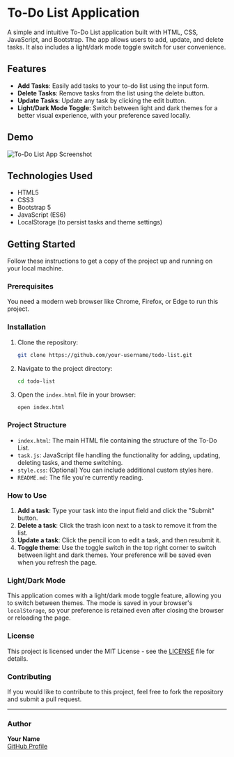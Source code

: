 # To-Do List Application

A simple and intuitive To-Do List application built with HTML, CSS, JavaScript, and Bootstrap. The app allows users to add, update, and delete tasks. It also includes a light/dark mode toggle switch for user convenience.

## Features

- **Add Tasks**: Easily add tasks to your to-do list using the input form.
- **Delete Tasks**: Remove tasks from the list using the delete button.
- **Update Tasks**: Update any task by clicking the edit button.
- **Light/Dark Mode Toggle**: Switch between light and dark themes for a better visual experience, with your preference saved locally.

## Demo

![To-Do List App Screenshot](path_to_screenshot)

## Technologies Used

- HTML5
- CSS3
- Bootstrap 5
- JavaScript (ES6)
- LocalStorage (to persist tasks and theme settings)

## Getting Started

Follow these instructions to get a copy of the project up and running on your local machine.

### Prerequisites

You need a modern web browser like Chrome, Firefox, or Edge to run this project.

### Installation

1. Clone the repository:

    ```bash
    git clone https://github.com/your-username/todo-list.git
    ```

2. Navigate to the project directory:

    ```bash
    cd todo-list
    ```

3. Open the `index.html` file in your browser:

    ```bash
    open index.html
    ```

### Project Structure

- `index.html`: The main HTML file containing the structure of the To-Do List.
- `task.js`: JavaScript file handling the functionality for adding, updating, deleting tasks, and theme switching.
- `style.css`: (Optional) You can include additional custom styles here.
- `README.md`: The file you're currently reading.

### How to Use

1. **Add a task**: Type your task into the input field and click the "Submit" button.
2. **Delete a task**: Click the trash icon next to a task to remove it from the list.
3. **Update a task**: Click the pencil icon to edit a task, and then resubmit it.
4. **Toggle theme**: Use the toggle switch in the top right corner to switch between light and dark themes. Your preference will be saved even when you refresh the page.

### Light/Dark Mode

This application comes with a light/dark mode toggle feature, allowing you to switch between themes. The mode is saved in your browser's `localStorage`, so your preference is retained even after closing the browser or reloading the page.

### License

This project is licensed under the MIT License - see the [LICENSE](LICENSE) file for details.

### Contributing

If you would like to contribute to this project, feel free to fork the repository and submit a pull request.

---

### Author

**Your Name**  
[GitHub Profile]([https://github.com/your-username](https://github.com/ARMANANS1218))

